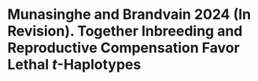 # Munasinghe and Brandvain 2024 (In Revision). Together Inbreeding and Reproductive Compensation Favor Lethal *t*-Haplotypes
